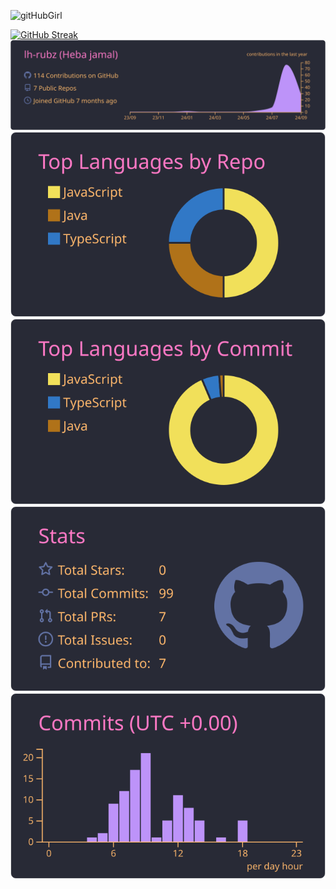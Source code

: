 
![gitHubGirl](https://github.com/user-attachments/assets/9d18888b-68a1-4752-af7a-e0e9e733fad4)


[![GitHub Streak](https://streak-stats.demolab.com/?user=DenverCoder1)](https://git.io/streak-stats)
[![](https://raw.githubusercontent.com/lh-rubz/lh-rubz/master/profile-summary-card-output/dracula/0-profile-details.svg)](https://github.com/vn7n24fzkq/github-profile-summary-cards)
[![](https://raw.githubusercontent.com/lh-rubz/lh-rubz/master/profile-summary-card-output/dracula/1-repos-per-language.svg)](https://github.com/vn7n24fzkq/github-profile-summary-cards) [![](https://raw.githubusercontent.com/lh-rubz/lh-rubz/master/profile-summary-card-output/dracula/2-most-commit-language.svg)](https://github.com/vn7n24fzkq/github-profile-summary-cards)
[![](https://raw.githubusercontent.com/lh-rubz/lh-rubz/master/profile-summary-card-output/dracula/3-stats.svg)](https://github.com/vn7n24fzkq/github-profile-summary-cards) [![](https://raw.githubusercontent.com/lh-rubz/lh-rubz/master/profile-summary-card-output/dracula/4-productive-time.svg)](https://github.com/vn7n24fzkq/github-profile-summary-cards)
